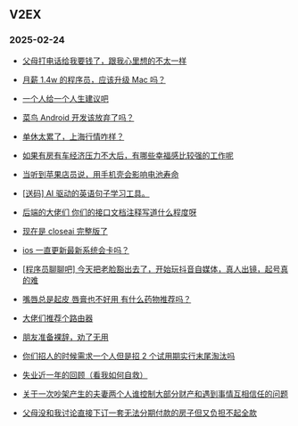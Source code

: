 ## V2EX 
### 2025-02-24

+ [父母打电话给我要钱了，跟我心里想的不太一样](https://www.v2ex.com/t/1113589)

+ [月薪 1.4w 的程序员，应该升级 Mac 吗？](https://www.v2ex.com/t/1113570)

+ [一个人给一个人生建议吧](https://www.v2ex.com/t/1113601)

+ [菜鸟 Android 开发该放弃了吗？](https://www.v2ex.com/t/1113560)

+ [单休太累了，上海行情咋样？](https://www.v2ex.com/t/1113602)

+ [如果有房有车经济压力不大后，有哪些幸福感比较强的工作呢](https://www.v2ex.com/t/1113548)

+ [当听到苹果店员说，用手机壳会影响电池寿命](https://www.v2ex.com/t/1113572)

+ [[送码] AI 驱动的英语句子学习工具。](https://www.v2ex.com/t/1113566)

+ [后端的大佬们 你们的接口文档注释写道什么程度呀](https://www.v2ex.com/t/1113551)

+ [现在是 closeai 完整版了](https://www.v2ex.com/t/1113620)

+ [ios 一直更新最新系统会卡吗？](https://www.v2ex.com/t/1113618)

+ [[程序员聊聊吧] 今天把老脸豁出去了，开始玩抖音自媒体，真人出镜，起号真的难](https://www.v2ex.com/t/1113650)

+ [嘴唇总是起皮 唇膏也不好用 有什么药物推荐吗？](https://www.v2ex.com/t/1113694)

+ [大佬们推荐个路由器](https://www.v2ex.com/t/1113697)

+ [朋友准备裸辞，劝了无用](https://www.v2ex.com/t/1113702)

+ [你们招人的时候需求一个人但是招 2 个试用期实行末尾淘汰吗](https://www.v2ex.com/t/1113693)

+ [失业近一年的回顾（看我如何自救）](https://www.v2ex.com/t/1113737)

+ [关于一次吵架产生的夫妻两个人谁控制大部分财产和遇到事情互相信任的问题](https://www.v2ex.com/t/1113724)

+ [父母没和我讨论直接下订一套无法分期付款的房子但又负担不起全款](https://www.v2ex.com/t/1113730)

